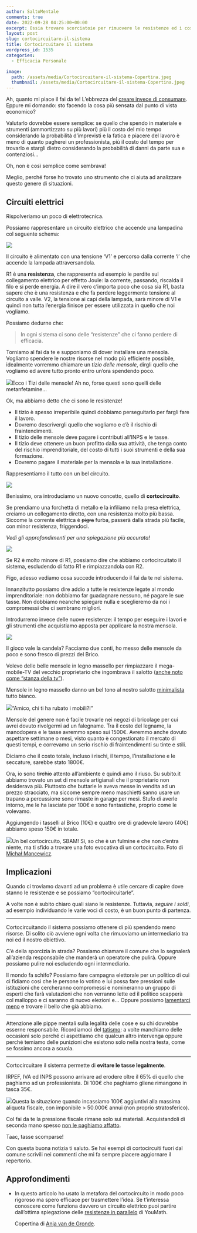```yaml
---
author: SaltoMentale
comments: true
date: 2022-09-28 04:25:00+00:00
excerpt: Ossia trovare scorciatoie per rimuovere le resistenze ed i costi maggiori.
layout: post
slug: cortocircuitare-il-sistema
title: Cortocircuitare il sistema
wordpress_id: 1535
categories:
  - Efficacia Personale

image:
  path: /assets/media/Cortocircuitare-il-sistema-Copertina.jpeg
  thumbnail: /assets/media/Cortocircuitare-il-sistema-Copertina.jpeg
---
```


Ah, quanto mi piace il fai da te! L’ebbrezza del [creare invece di consumare](/creare-consumare/). Eppure mi domando: sto facendo la cosa più sensata dal punto di vista economico?

Valutarlo dovrebbe essere semplice: se quello che spendo in materiale e strumenti (ammortizzato su più lavori) più il costo del mio tempo considerando la probabilità d’imprevisti e la fatica e piacere del lavoro è meno di quanto pagherei un professionista, più il costo del tempo per trovarlo e stargli dietro considerando la probabilità di danni da parte sua e contenziosi…

Oh, non è così semplice come sembrava!

Meglio, perché forse ho trovato uno strumento che ci aiuta ad analizzare questo genere di situazioni.

## Circuiti elettrici

Rispolveriamo un poco di elettrotecnica.

Possiamo rappresentare un circuito elettrico che accende una lampadina col seguente schema:

![]({{site.baseurl}}/assets/media/Cortocircuitare-il-sistema.drawio-1.png)

Il circuito è alimentato con una tensione ‘V1’ e percorso dalla corrente ‘i’ che accende la lampada attraversandola.

R1 è una **resistenza**, che rappresenta ad esempio le perdite sul collegamento elettrico per effetto Joule: la corrente, passando, riscalda il filo e si perde energia. A dire il vero c’importa poco che cosa sia R1, basta sapere che è una resistenza e che fa perdere leggermente tensione al circuito a valle. V2, la tensione ai capi della lampada, sarà minore di V1 e quindi non tutta l’energia finisce per essere utilizzata in quello che noi vogliamo.

Possiamo dedurne che:

> In ogni sistema ci sono delle “resistenze” che ci fanno perdere di efficacia.

Torniamo al fai da te e supponiamo di dover installare una mensola. Vogliamo spendere le nostre risorse nel modo più efficiente possibile, idealmente vorremmo chiamare un _tizio delle mensole_, dirgli quello che vogliamo ed avere tutto pronto entro un’ora spendendo poco.

![]({{site.baseurl}}/assets/media/Tizio-delle-mensole.jpeg)Ecco i Tizi delle mensole! Ah no, forse questi sono quelli delle metanfetamine…

Ok, ma abbiamo detto che ci sono le resistenze!

- Il tizio è spesso irreperibile quindi dobbiamo perseguitarlo per fargli fare il lavoro.
- Dovremo descrivergli quello che vogliamo e c’è il rischio di fraintendimenti.
- Il tizio delle mensole deve pagare i contributi all’INPS e le tasse.
- Il tizio deve ottenere un buon profitto dalla sua attività, che tenga conto del rischio imprenditoriale, del costo di tutti i suoi strumenti e della sua formazione.
- Dovremo pagare il materiale per la mensola e la sua installazione.

Rappresentiamo il tutto con un bel circuito.

![]({{site.baseurl}}/assets/media/Cortocircuitare-il-sistema.drawio.png)

Benissimo, ora introduciamo un nuovo concetto, quello di **cortocircuito**.

Se prendiamo una forchetta di metallo e la infiliamo nella presa elettrica, creiamo un collegamento diretto, con una resistenza molto più bassa. Siccome la corrente elettrica è <del>pigra</del> furba, passerà dalla strada più facile, con minor resistenza, friggendoci.

_Vedi gli approfondimenti per una spiegazione più accurata!_

![]({{site.baseurl}}/assets/media/Cortocircuitare-il-sistema.drawio-2.png)

Se R2 è molto minore di R1, possiamo dire che abbiamo cortocircuitato il sistema, escludendo di fatto R1 e rimpiazzandola con R2.

Figo, adesso vediamo cosa succede introducendo il fai da te nel sistema.

Innanzitutto possiamo dire addio a tutte le resistenze legate al mondo imprenditoriale: non dobbiamo far guadagnare nessuno, né pagare le sue tasse. Non dobbiamo neanche spiegare nulla e sceglieremo da noi i compromessi che ci sembrano migliori.

Introdurremo invece delle nuove resistenze: il tempo per eseguire i lavori e gli strumenti che acquistiamo apposta per applicare la nostra mensola.

![]({{site.baseurl}}/assets/media/Cortocircuitare-il-sistema.drawio-4.png)

Il gioco vale la candela? Facciamo due conti, ho messo delle mensole da poco e sono fresco di prezzi del Brico.

Volevo delle belle mensole in legno massello per rimpiazzare il mega-mobile-TV del vecchio proprietario che ingombrava il salotto ([anche noto come “stanza della tv”](/televisione-quanto-costa-davvero/)).

Mensole in legno massello danno un bel tono al nostro salotto [minimalista](/minimalismo-significato/) tutto bianco.

![]({{site.baseurl}}/assets/media/add67befcb6f927e-600x338-1.jpg)“Amico, chi ti ha rubato i mobili?!”

Mensole del genere non è facile trovarle nei negozi di bricolage per cui avrei dovuto rivolgermi ad un falegname. Tra il costo del legname, la manodopera e le tasse avremmo speso sui 1500€. Avremmo anche dovuto aspettare settimane o mesi, visto quanto è congestionato il mercato di questi tempi, e correvamo un serio rischio di fraintendimenti su tinte e stili.

Diciamo che il costo totale, incluso i rischi, il tempo, l’installazione e le seccature, sarebbe stato 1800€.

Ora, io sono <del>tirchio</del> attento all’ambiente e quindi amo il riuso. Su subito.it abbiamo trovato un set di mensole artigianali che il proprietario non desiderava più. Piuttosto che buttarle le aveva messe in vendita ad un prezzo stracciato, ma siccome sempre meno maschietti sanno usare un trapano a percussione sono rimaste in garage per mesi. Stufo di averle intorno, me le ha lasciate per 100€ e sono fantastiche, proprio come le volevamo.

Aggiungendo i tasselli al Brico (10€) e quattro ore di gradevole lavoro (40€) abbiamo speso 150€ in totale.

![]({{site.baseurl}}/assets/media/fulmine.jpeg)Un bel cortocircuito, SBAM! Si, so che è un fulmine e che non c’entra niente, ma ti sfido a trovare una foto evocativa di un cortocircuito. Foto di [Michał Mancewicz](https://unsplash.com/@kreyatif?utm_source=unsplash&utm_medium=referral&utm_content=creditCopyText).

## Implicazioni

Quando ci troviamo davanti ad un problema è utile cercare di capire dove stanno le resistenze e se possiamo “cortocircuitarle”.

A volte non è subito chiaro quali siano le resistenze. Tuttavia, _seguire i soldi_, ad esempio individuando le varie voci di costo, è un buon punto di partenza.

---

Cortocircuitando il sistema possiamo ottenere di più spendendo meno risorse. Di solito ciò avviene ogni volta che rimuoviamo un intermediario tra noi ed il nostro obiettivo.

C’è della sporcizia in strada? Possiamo chiamare il comune che lo segnalerà all’azienda responsabile che manderà un operatore che pulirà. Oppure possiamo pulire noi escludendo ogni intermediario.

Il mondo fa schifo? Possiamo fare campagna elettorale per un politico di cui ci fidiamo così che le persone lo votino e lui possa fare pressioni sulle istituzioni che cercheranno compromessi e nomineranno un gruppo di esperti che farà valutazioni che non verranno lette ed il politico scapperà col malloppo e ci saranno di nuovo elezioni e… Oppure possiamo [lamentarci meno](/smettere-di-lamentarsi/) e trovare il bello che già abbiamo.

---

Attenzione alle pippe mentali sulla legalità delle cose e su chi dovrebbe esserne responsabile. Ricordiamoci del [tatismo](/tatismo/): a volte manchiamo delle occasioni solo perché ci aspettiamo che qualcun altro intervenga oppure perché temiamo delle punizioni che esistono solo nella nostra testa, come se fossimo ancora a scuola.

---

Cortocircuitare il sistema permette di **evitare le tasse legalmente**.

IRPEF, IVA ed INPS possono arrivare ad erodere oltre il 65% di quello che paghiamo ad un professionista. Di 100€ che paghiamo gliene rimangono in tasca 35€.

![]({{site.baseurl}}/assets/media/B2106973-9E6C-4BEB-8A10-496BE0F158B2.png)Questa la situazione quando incassiamo 100€ aggiuntivi alla massima aliquota fiscale, con imponibile > 50.000€ annui (non proprio stratosferico).

Col fai da te la pressione fiscale rimane solo sui materiali. Acquistandoli di seconda mano spesso [non le paghiamo affatto](https://www.laleggepertutti.it/59320_posso-vendere-beni-usati-quali-tasse-devo-pagare).

Taac, tasse scomparse!

Con questa buona notizia ti saluto. Se hai esempi di cortocircuiti fuori dal comune scrivili nei commenti che mi fa sempre piacere aggiornare il repertorio.

## Approfondimenti

- In questo articolo ho usato la metafora del cortocircuito in modo poco rigoroso ma spero efficace per trasmettere l’idea. Se t’interessa conoscere come funziona davvero un circuito elettrico puoi partire dall’ottima spiegazione delle [resistenze in parallelo](https://www.youmath.it/lezioni/fisica/elettricita/4918-resistenze-in-parallelo.html) di YouMath.

  Copertina di <a href="https://unsplash.com/@anjagronde?utm_source=unsplash&utm_medium=referral&utm_content=creditCopyText" target="_blank" rel="noreferrer noopener nofollow">Anja van de Gronde</a>.
